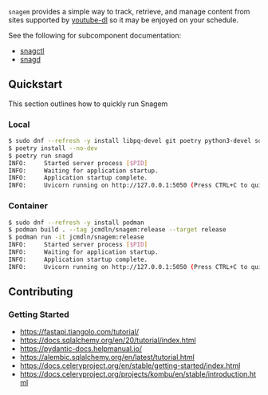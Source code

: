`snagem` provides a simple way to track, retrieve, and manage content from sites supported by
[youtube-dl](https://github.com/ytdl-org/youtube-dl) so it may be enjoyed on your schedule.

See the following for subcomponent documentation:
* [snagctl](./snagctl/README.md)
* [snagd](./snagd/README.md)


Quickstart
---
This section outlines how to quickly run Snagem

### Local
```sh
$ sudo dnf --refresh -y install libpq-devel git poetry python3-devel sqlite-devel
$ poetry install --no-dev
$ poetry run snagd
INFO:     Started server process [$PID]
INFO:     Waiting for application startup.
INFO:     Application startup complete.
INFO:     Uvicorn running on http://127.0.0.1:5050 (Press CTRL+C to quit)
```

### Container
```sh
$ sudo dnf --refresh -y install podman
$ podman build . --tag jcmdln/snagem:release --target release
$ podman run -it jcmdln/snagem:release
INFO:     Started server process [$PID]
INFO:     Waiting for application startup.
INFO:     Application startup complete.
INFO:     Uvicorn running on http://127.0.0.1:5050 (Press CTRL+C to quit)
```


Contributing
---
### Getting Started
* https://fastapi.tiangolo.com/tutorial/
* https://docs.sqlalchemy.org/en/20/tutorial/index.html
* https://pydantic-docs.helpmanual.io/
* https://alembic.sqlalchemy.org/en/latest/tutorial.html
* https://docs.celeryproject.org/en/stable/getting-started/index.html
* https://docs.celeryproject.org/projects/kombu/en/stable/introduction.html
